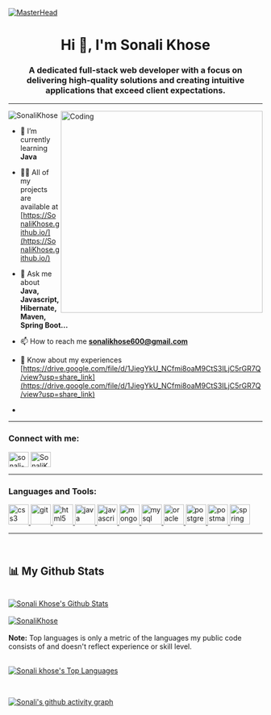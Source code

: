[![MasterHead](https://aspireinfolabs.com/static/media/blog_cover_7.b10ac410.jpeg)](https://rishavchanda.io)
<h1 align="center">Hi 👋, I'm Sonali Khose</h1>
<h3 align="center">A dedicated full-stack web developer with a focus on delivering high-quality solutions and creating intuitive applications that exceed client expectations.</h3>
<hr></hr>

<img align="right" alt="Coding" width="400" src="https://e0.pxfuel.com/wallpapers/279/254/desktop-wallpaper-anime-computer-hacker-girl-girl-programmer.jpg">

<p align="left"> <img src="https://komarev.com/ghpvc/?username=SonaliKhose&label=Profile%20views&color=0e75b6&style=flat" alt="SonaliKhose" /> </p>

- 🌱 I’m currently learning **Java**

- 👨‍💻 All of my projects are available at [https://SonaliKhose.github.io/](https://SonaliKhose.github.io/)

- 💬 Ask me about **Java, Javascript, Hibernate, Maven, Spring Boot...**

- 📫 How to reach me **sonalikhose600@gmail.com**

- 📄 Know about my experiences [https://drive.google.com/file/d/1JiegYkU_NCfmi8oaM9CtS3ILjC5rGR7Q/view?usp=share_link](https://drive.google.com/file/d/1JiegYkU_NCfmi8oaM9CtS3ILjC5rGR7Q/view?usp=share_link)
- 

<hr></hr>

<h3 align="left">Connect with me:</h3>
<p align="left">
<a href="https://linkedin.com/in/sonali-khose-981946245" target="blank"><img align="center" src="https://cdn1.iconfinder.com/data/icons/logotypes/32/circle-linkedin-512.png" alt="sonali-khose-981946245" height="30" width="40" /></a>         <a href="https://SonaliKhose.github.io/" target="blank"><img align="center" src="https://static.vecteezy.com/system/resources/previews/004/753/030/original/portfolio-icon-shadowed-detailed-portfolio-logo-free-vector.jpg" alt="SonaliKhose" height="30" width="40" /></a>
</p>

<hr></hr>

<h3 align="left">Languages and Tools:</h3>
<p align="left"> <a href="https://www.w3schools.com/css/" target="_blank" rel="noreferrer"> <img src="https://upload.wikimedia.org/wikipedia/commons/thumb/d/d5/CSS3_logo_and_wordmark.svg/1452px-CSS3_logo_and_wordmark.svg.png" alt="css3" width="40" height="40"/> </a> <a href="https://git-scm.com/" target="_blank" rel="noreferrer"> <img src="https://www.vectorlogo.zone/logos/git-scm/git-scm-icon.svg" alt="git" width="40" height="40"/> </a> <a href="https://www.w3.org/html/" target="_blank" rel="noreferrer"> <img src="https://upload.wikimedia.org/wikipedia/commons/thumb/6/61/HTML5_logo_and_wordmark.svg/2048px-HTML5_logo_and_wordmark.svg.png" alt="html5" width="40" height="40"/> </a> <a href="https://www.java.com" target="_blank" rel="noreferrer"> <img src="https://static.javatpoint.com/core/images/java-logo1.png" alt="java" width="40" height="40"/> </a> <a href="https://developer.mozilla.org/en-US/docs/Web/JavaScript" target="_blank" rel="noreferrer"> <img src="https://www.freepnglogos.com/uploads/javascript-png/javascript-with-coffee-logo-10.png" alt="javascript" width="40" height="40"/> </a> <a href="https://www.mongodb.com/" target="_blank" rel="noreferrer"> <img src="https://w7.pngwing.com/pngs/956/695/png-transparent-mongodb-original-wordmark-logo-icon-thumbnail.png" alt="mongodb" width="40" height="40"/> </a> <a href="https://www.mysql.com/" target="_blank" rel="noreferrer"> <img src="https://1000logos.net/wp-content/uploads/2020/08/MySQL-Logo.jpg" alt="mysql" width="40" height="40"/> </a> <a href="https://www.oracle.com/" target="_blank" rel="noreferrer"> <img src="https://encrypted-tbn0.gstatic.com/images?q=tbn:ANd9GcQdsYE2BrbiJkokcORXMZn_wR6MEeRuOqc30Teck95QPafyL4wjvxb4Z0jB4cMI5d-ASi1youO4FkY&usqp=CAU&ec=48600113" alt="oracle" width="40" height="40"/> </a> <a href="https://www.postgresql.org" target="_blank" rel="noreferrer"> <img src="https://w7.pngwing.com/pngs/173/36/png-transparent-postgresql-logo-computer-software-database-open-source-s-text-head-snout.png" alt="postgresql" width="40" height="40"/> </a> <a href="https://postman.com" target="_blank" rel="noreferrer"> <img src="https://www.vectorlogo.zone/logos/getpostman/getpostman-icon.svg" alt="postman" width="40" height="40"/> </a> <a href="https://spring.io/" target="_blank" rel="noreferrer"> <img src="https://www.vectorlogo.zone/logos/springio/springio-icon.svg" alt="spring" width="40" height="40"/> </a> </p>

<hr></hr>
</br>


## 📊 My Github Stats
  <br/>
    <a href="https://github.com/SonaliKhose/github-readme-stats"><img alt="Sonali Khose's Github Stats" src="https://github-readme-stats.vercel.app/api?username=SonaliKhose&show_icons=true&count_private=true&theme=vision-friendly-dark" /></a><br/><br/>
 <a href="https://github.com/SonaliKhose/github-readme-stats">
 <img align="center" src="https://github-readme-streak-stats.herokuapp.com/?user=SonaliKhose&&theme=highcontrast" alt="SonaliKhose" />
 </a>

  <br/>
  <br/>
  <b>Note:</b> Top languages is only a metric of the languages my public code consists of and doesn't reflect experience or skill level.
<!--   <b>Note:</b> Top languages is only a metric of the languages my public code consists of and doesn't reflect experience or skill level. -->

<br/>
<br/>

<p>
  <a href="https://github.com/SonaliKhose/github-readme-stats"><img alt="Sonali khose's Top Languages" src="https://github-readme-stats.vercel.app/api/top-langs/?username=SonaliKhose&langs_count=8&count_private=true&exclude_repo=SonaliKhose.github.io,c3,test,web-Coding,ZaraWeb-Clone&theme=vision-friendly-dark" /></a>
 </p>
<br/>
<!-- <a href="https://github.com/SonaliKhose/github-readme-activity-graph"><img alt="SonaliKhose's Activity Graph" src="github-readme-activity-graph.cyclic.app/graph?username=SonaliKhose&bg_color=0D1117&color=5BCDEC&line=5BCDEC&point=FFFFFF&hide_border=true" /></a> -->
 
 [![Sonali's github activity graph](https://github-readme-activity-graph.cyclic.app/graph?username=SonaliKhose&bg_color=0D1117&color=5BCDEC&line=5BCDEC&point=FFFFFF&hide_border=true)](https://github.com/SonaliKhose/github-readme-activity-graph&theme=vision-friendly-dark)
<br/>
